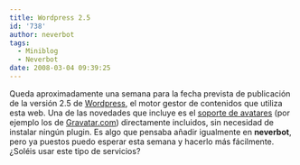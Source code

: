 ```yaml
---
title: Wordpress 2.5
id: '738'
author: neverbot
tags:
  - Miniblog
  - Neverbot
date: 2008-03-04 09:39:25
---
```


Queda aproximadamente una semana para la fecha prevista de publicación de la versión 2.5 de [Wordpress](http://wordpress.org/), el motor gestor de contenidos que utiliza esta web. Una de las novedades que incluye es el [soporte de avatares](http://weblogtoolscollection.com/archives/2008/03/03/gravatars-and-wordpress-25/) (por ejemplo los de [Gravatar.com](http://site.gravatar.com/)) directamente incluidos, sin necesidad de instalar ningún plugin. Es algo que pensaba añadir igualmente en **neverbot**, pero ya puestos puedo esperar esta semana y hacerlo más fácilmente. ¿Soléis usar este tipo de servicios?